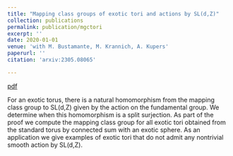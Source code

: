 ```yaml
---
title: "Mapping class groups of exotic tori and actions by SL(d,Z)"
collection: publications
permalink: publication/mgctori
excerpt: ''
date: 2020-01-01
venue: 'with M. Bustamante, M. Krannich, A. Kupers'
paperurl: ''
citation: 'arxiv:2305.08065'

---
```


[pdf](http://bena-tshishiku.github.io/files/papers/mcgtori.pdf)

For an exotic torus, there is a natural homomorphism from the mapping class group to SL(d,Z) given by the action on the fundamental group. 
We determine when this homomorphism is a split surjection. As part of the proof we compute the mapping class group for all exotic tori
obtained from the standard torus by connected sum with an exotic sphere. As an application we give examples of exotic tori that do not admit 
any nontrivial smooth action by SL(d,Z). 

